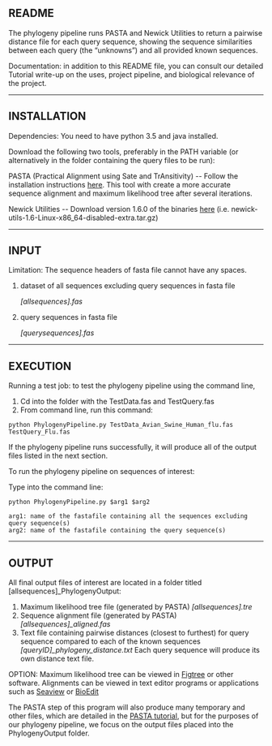 README
--------------------------------------------------------------------------------
The phylogeny pipeline runs PASTA and Newick Utilities to return a pairwise 
distance file for each query sequence, showing the sequence similarities between
each query (the “unknowns”) and all provided known sequences.

Documentation: in addition to this README file, you can consult our detailed 
Tutorial write-up on the uses, project pipeline, and biological relevance of the
project.

--------------------------------------------------------------------------------
INSTALLATION
--------------------------------------------------------------------------------
Dependencies:
You need to have python 3.5 and java installed.

Download the following two tools, preferably in the PATH variable 
(or alternatively in the folder containing the query files to be run):

PASTA (Practical Alignment using Sate and TrAnsitivity) -- 
Follow the installation instructions [here](https://github.com/smirarab/pasta).
This tool with create a more accurate sequence alignment and maximum likelihood
tree after several iterations.

Newick Utilities -- 
Download version 1.6.0 of the binaries [here](http://cegg.unige.ch/newick_utils)
(i.e. newick-utils-1.6-Linux-x86_64-disabled-extra.tar.gz) 

--------------------------------------------------------------------------------
INPUT
--------------------------------------------------------------------------------
Limitation: The sequence headers of fasta file cannot have any spaces.



1. dataset of all sequences excluding query sequences in fasta file

   *[allsequences].fas*
   
2. query sequences in fasta file

   *[querysequences].fas*
   
--------------------------------------------------------------------------------
EXECUTION
--------------------------------------------------------------------------------

Running a test job: to test the phylogeny pipeline using the command line,

1. Cd into the folder with the TestData.fas and TestQuery.fas
2. From command line, run this command:

 ```
 python PhylogenyPipeline.py TestData_Avian_Swine_Human_flu.fas TestQuery_Flu.fas 
 ```
If the phylogeny pipeline runs successfully, it will produce all of the output files
listed in the next section.

To run the phylogeny pipeline on sequences of interest: 

Type into the command line:

	python PhylogenyPipeline.py $arg1 $arg2

	arg1: name of the fastafile containing all the sequences excluding query sequence(s)
	arg2: name of the fastafile containing the query sequence(s)

--------------------------------------------------------------------------------
OUTPUT
--------------------------------------------------------------------------------

All final output files of interest are located in a folder titled
[allsequences]_PhylogenyOutput:

1. Maximum likelihood tree file (generated by PASTA) *[allsequences].tre*
2. Sequence alignment file (generated by PASTA) *[allsequences]_aligned.fas*
3. Text file containing pairwise distances (closest to furthest) for query sequence
compared to each of the known sequences *[queryID]_phylogeny_distance.txt*
Each query sequence will produce its own distance text file.

OPTION: Maximum likelihood tree can be viewed in [Figtree](http://tree.bio.ed.ac.uk/software/figtree/) or other software.
Alignments can be viewed in text editor programs or applications such as [Seaview](http://doua.prabi.fr/software/seaview)
or [BioEdit](http://www.mbio.ncsu.edu/bioedit/bioedit.html)

The PASTA step of this program will also produce many temporary and other files,
which are detailed in the [PASTA tutorial](https://github.com/smirarab/pasta/blob/master/pasta-doc/pasta-tutorial.md),
but for the purposes of our phylogeny pipeline, we focus on the output files placed
into the PhylogenyOutput folder.
